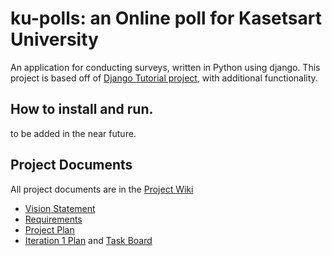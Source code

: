 # ku-polls: an Online poll for Kasetsart University

An application for conducting surveys, written in Python using django. This project is based off of [Django Tutorial project][django-tutorial],
with additional functionality.

## How to install and run.
to be added in the near future.

##  Project Documents

All project documents are in the [Project Wiki](../../wiki/Home)

- [Vision Statement](../../wiki/Vision%20Statement)
- [Requirements](../../wiki/Requirements)
- [Project Plan](../../wiki/Development%20Plan)
- [Iteration 1 Plan](../../wiki/Iteration%201%20Plan) and [Task Board](https://github.com/users/Halcyon905/projects/2/views/1)

[django-tutorial]: https://docs.djangoproject.com/en/4.1/intro/tutorial01/
